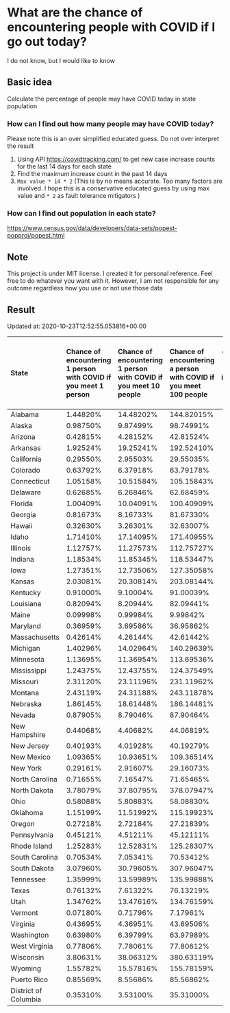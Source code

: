 # What are the chance of encountering people with COVID if I go out today?
I do not know, but I would like to know

## Basic idea
Calculate the percentage of people may have COVID today in state population

### How can I find out how many people may have COVID today?
Please note this is an over simplified educated guess. Do not over interpret the result 
1. Using API https://covidtracking.com/ to get new case increase counts for the last 14 days for each state
2. Find the maximum increase count in the past 14 days
3. `Max value * 14 * 2` (This is by no means accurate. Too many factors are involved. I hope this is a conservative educated guess by using max value and `* 2` as fault tolerance mitigators ) 

### How can I find out population in each state?
https://www.census.gov/data/developers/data-sets/popest-popproj/popest.html

## Note
This project is under MIT license. I created it for personal reference. Feel free to do whatever you want with it. However, I am not responsible for any outcome regardless how you use or not use those data 

## Result

 Updated at: 2020-10-23T12:52:55.053816+00:00

| State                | Chance of encountering 1 person with COVID if you meet 1 person   | Chance of encountering 1 person with COVID if you meet 10 people   | Chance of encountering a person with COVID if you meet 100 people   |   Max count of new case increase in the past 14 days |   Estimated people count with COVID |
|:---------------------|:------------------------------------------------------------------|:-------------------------------------------------------------------|:--------------------------------------------------------------------|-----------------------------------------------------:|------------------------------------:|
| Alabama              | 1.44820%                                                          | 14.48202%                                                          | 144.82015%                                                          |                                                 2536 |                               71008 |
| Alaska               | 0.98750%                                                          | 9.87499%                                                           | 98.74991%                                                           |                                                  258 |                                7224 |
| Arizona              | 0.42815%                                                          | 4.28152%                                                           | 42.81524%                                                           |                                                 1113 |                               31164 |
| Arkansas             | 1.92524%                                                          | 19.25241%                                                          | 192.52410%                                                          |                                                 2075 |                               58100 |
| California           | 0.29550%                                                          | 2.95503%                                                           | 29.55035%                                                           |                                                 4170 |                              116760 |
| Colorado             | 0.63792%                                                          | 6.37918%                                                           | 63.79178%                                                           |                                                 1312 |                               36736 |
| Connecticut          | 1.05158%                                                          | 10.51584%                                                          | 105.15843%                                                          |                                                 1339 |                               37492 |
| Delaware             | 0.62685%                                                          | 6.26846%                                                           | 62.68459%                                                           |                                                  218 |                                6104 |
| Florida              | 1.00409%                                                          | 10.04091%                                                          | 100.40909%                                                          |                                                 7702 |                              215656 |
| Georgia              | 0.81673%                                                          | 8.16733%                                                           | 81.67330%                                                           |                                                 3097 |                               86716 |
| Hawaii               | 0.32630%                                                          | 3.26301%                                                           | 32.63007%                                                           |                                                  165 |                                4620 |
| Idaho                | 1.71410%                                                          | 17.14095%                                                          | 171.40955%                                                          |                                                 1094 |                               30632 |
| Illinois             | 1.12757%                                                          | 11.27573%                                                          | 112.75727%                                                          |                                                 5103 |                              142884 |
| Indiana              | 1.18534%                                                          | 11.85345%                                                          | 118.53447%                                                          |                                                 2850 |                               79800 |
| Iowa                 | 1.27351%                                                          | 12.73506%                                                          | 127.35058%                                                          |                                                 1435 |                               40180 |
| Kansas               | 2.03081%                                                          | 20.30814%                                                          | 203.08144%                                                          |                                                 2113 |                               59164 |
| Kentucky             | 0.91000%                                                          | 9.10004%                                                           | 91.00039%                                                           |                                                 1452 |                               40656 |
| Louisiana            | 0.82094%                                                          | 8.20944%                                                           | 82.09441%                                                           |                                                 1363 |                               38164 |
| Maine                | 0.09998%                                                          | 0.99984%                                                           | 9.99842%                                                            |                                                   48 |                                1344 |
| Maryland             | 0.36959%                                                          | 3.69586%                                                           | 36.95862%                                                           |                                                  798 |                               22344 |
| Massachusetts        | 0.42614%                                                          | 4.26144%                                                           | 42.61442%                                                           |                                                 1049 |                               29372 |
| Michigan             | 1.40296%                                                          | 14.02964%                                                          | 140.29639%                                                          |                                                 5004 |                              140112 |
| Minnesota            | 1.13695%                                                          | 11.36954%                                                          | 113.69536%                                                          |                                                 2290 |                               64120 |
| Mississippi          | 1.24375%                                                          | 12.43755%                                                          | 124.37549%                                                          |                                                 1322 |                               37016 |
| Missouri             | 2.31120%                                                          | 23.11196%                                                          | 231.11962%                                                          |                                                 5066 |                              141848 |
| Montana              | 2.43119%                                                          | 24.31188%                                                          | 243.11878%                                                          |                                                  928 |                               25984 |
| Nebraska             | 1.86145%                                                          | 18.61448%                                                          | 186.14481%                                                          |                                                 1286 |                               36008 |
| Nevada               | 0.87905%                                                          | 8.79046%                                                           | 87.90464%                                                           |                                                  967 |                               27076 |
| New Hampshire        | 0.44068%                                                          | 4.40682%                                                           | 44.06819%                                                           |                                                  214 |                                5992 |
| New Jersey           | 0.40193%                                                          | 4.01928%                                                           | 40.19279%                                                           |                                                 1275 |                               35700 |
| New Mexico           | 1.09365%                                                          | 10.93651%                                                          | 109.36514%                                                          |                                                  819 |                               22932 |
| New York             | 0.29161%                                                          | 2.91607%                                                           | 29.16073%                                                           |                                                 2026 |                               56728 |
| North Carolina       | 0.71655%                                                          | 7.16547%                                                           | 71.65465%                                                           |                                                 2684 |                               75152 |
| North Dakota         | 3.78079%                                                          | 37.80795%                                                          | 378.07947%                                                          |                                                 1029 |                               28812 |
| Ohio                 | 0.58088%                                                          | 5.80883%                                                           | 58.08830%                                                           |                                                 2425 |                               67900 |
| Oklahoma             | 1.15199%                                                          | 11.51992%                                                          | 115.19923%                                                          |                                                 1628 |                               45584 |
| Oregon               | 0.27218%                                                          | 2.72184%                                                           | 27.21839%                                                           |                                                  410 |                               11480 |
| Pennsylvania         | 0.45121%                                                          | 4.51211%                                                           | 45.12111%                                                           |                                                 2063 |                               57764 |
| Rhode Island         | 1.25283%                                                          | 12.52831%                                                          | 125.28307%                                                          |                                                  474 |                               13272 |
| South Carolina       | 0.70534%                                                          | 7.05341%                                                           | 70.53412%                                                           |                                                 1297 |                               36316 |
| South Dakota         | 3.07960%                                                          | 30.79605%                                                          | 307.96047%                                                          |                                                  973 |                               27244 |
| Tennessee            | 1.35999%                                                          | 13.59989%                                                          | 135.99888%                                                          |                                                 3317 |                               92876 |
| Texas                | 0.76132%                                                          | 7.61322%                                                           | 76.13219%                                                           |                                                 7884 |                              220752 |
| Utah                 | 1.34762%                                                          | 13.47616%                                                          | 134.76159%                                                          |                                                 1543 |                               43204 |
| Vermont              | 0.07180%                                                          | 0.71796%                                                           | 7.17961%                                                            |                                                   16 |                                 448 |
| Virginia             | 0.43695%                                                          | 4.36951%                                                           | 43.69506%                                                           |                                                 1332 |                               37296 |
| Washington           | 0.63980%                                                          | 6.39799%                                                           | 63.97989%                                                           |                                                 1740 |                               48720 |
| West Virginia        | 0.77806%                                                          | 7.78061%                                                           | 77.80612%                                                           |                                                  498 |                               13944 |
| Wisconsin            | 3.80631%                                                          | 38.06312%                                                          | 380.63119%                                                          |                                                 7915 |                              221620 |
| Wyoming              | 1.55782%                                                          | 15.57816%                                                          | 155.78159%                                                          |                                                  322 |                                9016 |
| Puerto Rico          | 0.85569%                                                          | 8.55686%                                                           | 85.56862%                                                           |                                                  976 |                               27328 |
| District of Columbia | 0.35310%                                                          | 3.53100%                                                           | 35.31000%                                                           |                                                   89 |                                2492 |